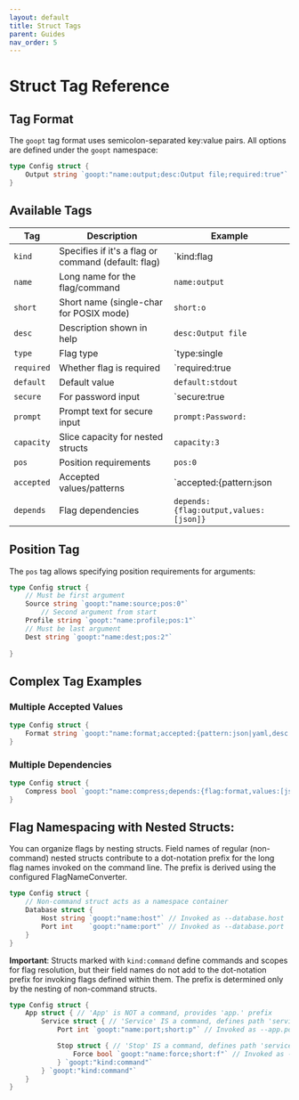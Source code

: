```yaml
---
layout: default
title: Struct Tags
parent: Guides
nav_order: 5
---
```


# Struct Tag Reference

## Tag Format

The `goopt` tag format uses semicolon-separated key:value pairs. All options are defined under the `goopt` namespace:

```go
type Config struct {
    Output string `goopt:"name:output;desc:Output file;required:true"`
}
```

## Available Tags

| Tag | Description | Example |
|-----|-------------|---------|
| `kind` | Specifies if it's a flag or command (default: flag) | `kind:flag|command` |
| `name` | Long name for the flag/command | `name:output` |
| `short` | Short name (single-char for POSIX mode) | `short:o` |
| `desc` | Description shown in help | `desc:Output file` |
| `type` | Flag type | `type:single|standalone|chained|file` |
| `required` | Whether flag is required | `required:true|false` |
| `default` | Default value | `default:stdout` |
| `secure` | For password input | `secure:true|false` |
| `prompt` | Prompt text for secure input | `prompt:Password:` |
| `capacity` | Slice capacity for nested structs | `capacity:3` |
| `pos` | Position requirements | `pos:0` |
| `accepted` | Accepted values/patterns | `accepted:{pattern:json|yaml,desc:Format}` |
| `depends` | Flag dependencies | `depends:{flag:output,values:[json]}` |

## Position Tag

The `pos` tag allows specifying position requirements for arguments:

```go
type Config struct {
    // Must be first argument
    Source string `goopt:"name:source;pos:0"`
        // Second argument from start
    Profile string `goopt:"name:profile;pos:1"`
    // Must be last argument
    Dest string `goopt:"name:dest;pos:2"`
    
}
```

## Complex Tag Examples

### Multiple Accepted Values
```go
type Config struct {
    Format string `goopt:"name:format;accepted:{pattern:json|yaml,desc:Format},{pattern:text|binary,desc:Type}"`
}
```

### Multiple Dependencies
```go
type Config struct {
    Compress bool `goopt:"name:compress;depends:{flag:format,values:[json]},{flag:output,values:[file]}"`
}
```

## Flag Namespacing with Nested Structs:

You can organize flags by nesting structs. Field names of regular (non-command) nested structs contribute to a dot-notation prefix for the long flag names invoked on the command line.
The prefix is derived using the configured FlagNameConverter.

```go
type Config struct {
    // Non-command struct acts as a namespace container
    Database struct {
        Host string `goopt:"name:host"` // Invoked as --database.host
        Port int    `goopt:"name:port"` // Invoked as --database.port
    }
}
```

**Important**: Structs marked with `kind:command` define commands and scopes for flag resolution, but their field names do not add to the dot-notation prefix for invoking flags defined within them. 
The prefix is determined only by the nesting of non-command structs.

```go
type Config struct {
    App struct { // 'App' is NOT a command, provides 'app.' prefix
        Service struct { // 'Service' IS a command, defines path 'service', NO 'service.' prefix
            Port int `goopt:"name:port;short:p"` // Invoked as --app.port or -p

            Stop struct { // 'Stop' IS a command, defines path 'service stop', NO 'stop.' prefix
                Force bool `goopt:"name:force;short:f"` // Invoked as --app.force or -f
            } `goopt:"kind:command"`
        } `goopt:"kind:command"`
    }
}
```